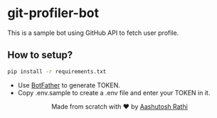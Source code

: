 # git-profiler-bot

This is a sample bot using GitHub API to fetch user profile.

## How to setup?

```sh
pip install -r requirements.txt
```

- Use [BotFather](https://telegram.me/BotFather) to generate TOKEN.
- Copy .env.sample to create a .env file and enter your TOKEN in it.

<p align="center"> Made from scratch with ❤ by <a href="https://github.com/aashutoshrathi">Aashutosh Rathi</a></p>

